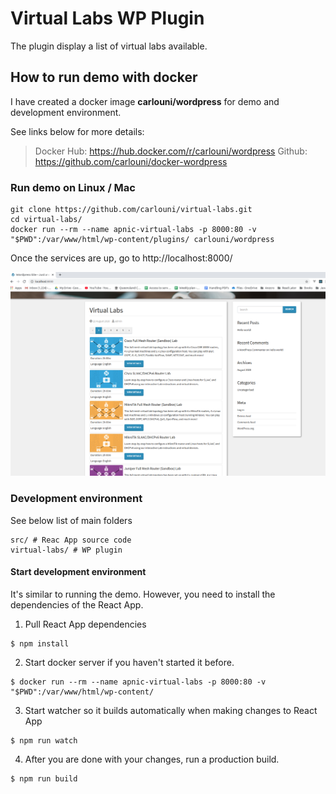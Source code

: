 # Virtual Labs WP Plugin
The plugin display a list of virtual labs available.

## How to run demo with docker
I have created a docker image **carlouni/wordpress** for demo and development environment.

See links below for more details:

> Docker Hub: https://hub.docker.com/r/carlouni/wordpress
> Github: https://github.com/carlouni/docker-wordpress 


### Run demo on Linux / Mac
```
git clone https://github.com/carlouni/virtual-labs.git
cd virtual-labs/
docker run --rm --name apnic-virtual-labs -p 8000:80 -v "$PWD":/var/www/html/wp-content/plugins/ carlouni/wordpress
```
Once the services are up, go to http://localhost:8000/

![Virtual Labs Screeshot](/images/virtual-labs.png "Virtual Labs Screeshot")

### Development environment
See below list of main folders

```
src/ # Reac App source code
virtual-labs/ # WP plugin
```

#### Start development environment
It's similar to running the demo. However, you need to install the dependencies of the React App.
1. Pull React App dependencies
```
$ npm install
```
2. Start docker server if you haven't started it before.
```
$ docker run --rm --name apnic-virtual-labs -p 8000:80 -v "$PWD":/var/www/html/wp-content/
```
3. Start watcher so it builds automatically when making changes to React App
```
$ npm run watch
```
4. After you are done with your changes, run a production build.
```
$ npm run build
```

